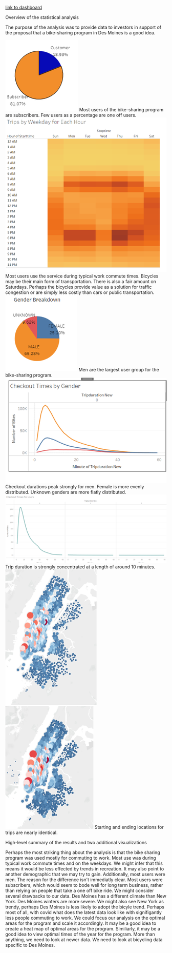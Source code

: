 [link to dashboard](https://public.tableau.com/app/profile/elliott.saxton/viz/NYC_citibike_challenge_16505641605450/UserTripsbyGenderbyWeekday)

Overview of the statistical analysis

The purpose of the analysis was to provide data to investors in support of the proposal that a bike-sharing program in Des Moines is a good idea. 


<img src="https://raw.githubusercontent.com/ElliottSax/14/main/subscribersPie.PNG">
Most users of the bike-sharing program are subscribers. Few users as a percentage are one off users. 
<img src="https://raw.githubusercontent.com/ElliottSax/14/main/Weekdayperhour.PNG">
Most users use the service during typical work commute times. Bicycles may be their main form of transportation. There is also a fair amount on Saturdays.
Perhaps the bicycles provide value as a solution for traffic congestion or are simply less costly than cars or public transportation.
<img src="https://raw.githubusercontent.com/ElliottSax/14/main/GenderBreakdown.PNG">
Men are the largest user group for the bike-sharing program.
<img src="https://raw.githubusercontent.com/ElliottSax/14/main/CheckoutGender.PNG">
Checkout durations peak strongly for men. Female is more evenly distributed. Unknown genders are more flatly distributed. 
<img src="https://raw.githubusercontent.com/ElliottSax/14/main/TripDuration.PNG">
Trip duration is strongly concentrated at a length of around 10 minutes.
<img src="https://github.com/ElliottSax/14/blob/main/Starting.png?raw=true">
<img src="https://raw.githubusercontent.com/ElliottSax/14/main/Ending.PNG">
Starting and ending locations for trips are nearly identical.
     
High-level summary of the results and two additional visualizations

Perhaps the most striking thing about the analysis is that the bike sharing program was used mostly for commuting to work.
Most use was during typical work commute times and on the weekdays.
We might infer that this means it would be less effected by trends in recreation. It may also point to another demographic
that we may try to gain. 
Additionally, most users were men. The reason for the difference isn't immediatly clear. 
Most users were subscribers, which would seem to bode well for long term business, rather than relying on people that take a
one off bike ride. 
We might consider several drawbacks to our data. Des Moines has a different climate than New York. Des Moines winters are more severe.
We might also see New York as trendy, perhaps Des Moines is less likely to adopt the bicyle trend. Perhaps most of all, with covid
what does the latest data look like with signifigantly less people commuting to work. We could focus our analysis on the optimal
areas for the program and scale it accordingly. It may be a good idea to create a heat map of optimal areas for the program. 
Similiarly, it may be a good idea to view optimal times of the year for the program.
More than anything, we need to look at newer data. We need to look at bicycling data specific to
Des Moines. 
